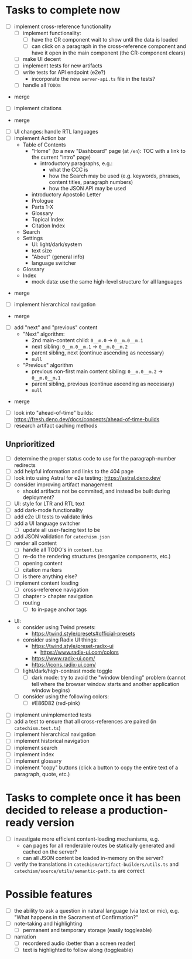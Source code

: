 # Tasks to complete now

- [ ] implement cross-reference functionality
  - [ ] implement functionality:
    - [ ] have the CR component wait to show until the data is loaded
    - [ ] can click on a paragraph in the cross-reference component and have it open in the main component (the
          CR-component clears)
  - [ ] make UI decent
  - [ ] implement tests for new artifacts
  - [ ] write tests for API endpoint (e2e?)
    - incorporate the new `server-api.ts` file in the tests?
  - [ ] handle all `TODO`s
- merge

- [ ] implement citations
- merge

- [ ] UI changes: handle RTL languages
- [ ] implement Action bar
  - Table of Contents
    - "Home" (to a new "Dashboard" page (at `/en`): TOC with a link to the current "intro" page)
      - introductory paragraphs, e.g.:
        - what the CCC is
        - how the Search may be used (e.g. keywords, phrases, content titles, paragraph numbers)
        - how the JSON API may be used
    - introductory Apostolic Letter
    - Prologue
    - Parts 1-X
    - Glossary
    - Topical Index
    - Citation Index
  - Search
  - Settings
    - UI: light/dark/system
    - text size
    - "About" (general info)
    - language switcher
  - Glossary
  - Index
    - mock data: use the same high-level structure for all languages
- merge

- [ ] implement hierarchical navigation
- merge

- [ ] add "next" and "previous" content
  - "Next" algorithm:
    - 2nd main-content child: `0__m.0` -> `0__m.0__m.1`
    - next sibling: `0__m.0__m.1` -> `0__m.0__m.2`
    - parent sibling, next (continue ascending as necessary)
    - `null`
  - "Previous" algorithm
    - previous non-first main content sibling: `0__m.0__m.2` -> `0__m.0__m.1`
    - parent sibling, previous (continue ascending as necessary)
    - `null`
- merge

- [ ] look into "ahead-of-time" builds: https://fresh.deno.dev/docs/concepts/ahead-of-time-builds
- [ ] research artifact caching methods

## Unprioritized

- [ ] determine the proper status code to use for the paragraph-number redirects
- [ ] add helpful information and links to the 404 page
- [ ] look into using Astral for e2e testing: https://astral.deno.dev/
- [ ] consider improving artifact management
  - should artifacts not be commited, and instead be built during deployment?
- [ ] UI: style for LTR and RTL text
- [ ] add dark-mode functionality
- [ ] add e2e UI tests to validate links
- [ ] add a UI language switcher
  - [ ] update all user-facing text to be
- [ ] add JSON validation for `catechism.json`
- [ ] render all content
  - [ ] handle all TODO's in `content.tsx`
  - [ ] re-do the rendering structures (reorganize components, etc.)
  - [ ] opening content
  - [ ] citation markers
  - [ ] is there anything else?
- [ ] implement content loading
  - [ ] cross-reference navigation
  - [ ] chapter > chapter navigation
  - [ ] routing
    - [ ] to in-page anchor tags
- UI:
  - consider using Twind presets:
    - https://twind.style/presets#official-presets
  - consider using Radix UI things:
    - https://twind.style/preset-radix-ui
      - https://www.radix-ui.com/colors
    - https://www.radix-ui.com/
    - https://icons.radix-ui.com/
  - [ ] light/dark/high-contrast mode toggle
    - [ ] dark mode: try to avoid the "window blending" problem (cannot tell where the browser window starts and another
          application window begins)
  - [ ] consider using the following colors:
    - [ ] #E86D82 (red-pink)
- [ ] implement unimplemented tests
- [ ] add a test to ensure that all cross-references are paired (in `catechism.test.ts`)
- [ ] implement hierarchical navigation
- [ ] implement historical navigation
- [ ] implement search
- [ ] implement index
- [ ] implement glossary
- [ ] implement "copy" buttons (click a button to copy the entire text of a paragraph, quote, etc.)

# Tasks to complete once it has been decided to release a production-ready version

- [ ] investigate more efficient content-loading mechanisms, e.g.
  - can pages for all renderable routes be statically generated and cached on the server?
  - can all JSON content be loaded in-memory on the server?
- [ ] verify the translations in `catechism/artifact-builders/utils.ts` and `catechism/source/utils/semantic-path.ts`
      are correct

# Possible features

- [ ] the ability to ask a question in natural language (via text or mic), e.g. "What happens in the Sacrament of
      Confirmation?"
- [ ] note-taking and highlighting
  - [ ] permanent and temporary storage (easily toggleable)
- [ ] narration
  - [ ] recordered audio (better than a screen reader)
  - [ ] text is highlighted to follow along (toggleable)
